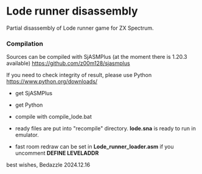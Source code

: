 # Lode runner disassembly

Partial disassembly of Lode runner game for ZX Spectrum.

### Compilation

Sources can be compiled with SjASMPlus (at the moment there is 1.20.3 available)
https://github.com/z00m128/sjasmplus

If you need to check integrity of result, please use Python
https://www.python.org/downloads/

- get SjASMPlus

- get Python

- compile with compile_lode.bat

- ready files are put into "recompile" directory.
	**lode.sna** is ready to run in emulator.
	
- fast room redraw can be set in **Lode_runner_loader.asm**
	if you uncomment **DEFINE	LEVELADDR**

best wishes,
Bedazzle 2024.12.16
